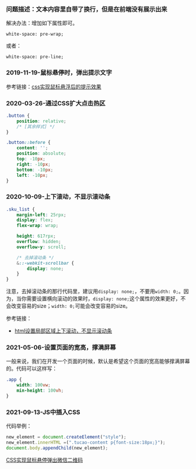 ### 问题描述：文本内容里自带了换行，但是在前端没有展示出来

解决办法：增加如下属性即可。

```
white-space: pre-wrap;
```

或者：

```
white-space: pre-line;
```


### 2019-11-19-鼠标悬停时，弹出提示文字

参考链接：[css实现鼠标悬浮后的提示效果](https://www.cnblogs.com/zhaojian-08/p/10074660.html)


### 2020-03-26-通过CSS扩大点击热区

```css
.button {
	position: relative;
	/* [其余样式] */
}

.button::before {
	content: '';
	position: absolute;
	top: -10px;
	right: -10px;
	bottom: -10px;
	left: -10px;
}
```
### 2020-10-09-上下滚动，不显示滚动条

```css
.sku_list {
	margin-left: 25rpx;
	display: flex;
	flex-wrap: wrap;

	height: 617rpx;
	overflow: hidden;
	overflow-y: scroll;

	/* 去掉滚动条 */
	&::-webkit-scrollbar {
		display: none;
	}
}
```

注意，去掉滚动条的那行代码里，建议用`display: none;`，不要用`width: 0;`。因为，当你需要设置横向滚动的效果时，`display: none;`这个属性的效果更好，不会改变容易的size；`width: 0;`可能会改变容易的size。

参考链接：

- [html设置局部区域上下滚动，不显示滚动条](https://blog.csdn.net/weixin_42157001/article/details/90176510)


### 2021-05-06-设置页面的宽高，撑满屏幕

一般来说，我们在开发一个页面的时候，默认是希望这个页面的宽高能够撑满屏幕的。代码可以这样写：

```css
.app {
	width: 100vw;
	min-height: 100vh;
}
```

### 2021-09-13-JS中插入CSS

代码举例：

```js
new_element = document.createElement("style");
new_element.innerHTML =(".tucao-content p{font-size:18px;}");
document.body.appendChild(new_element);
```

[CSS实现鼠标悬停弹出微信二维码](https://www.hanost.com/637.html)

